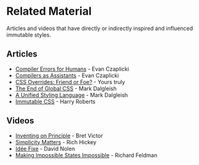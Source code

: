 # Related Material

Articles and videos that have directly or indirectly inspired and influenced immutable styles.

## Articles

- [Compiler Errors for Humans](https://elm-lang.org/blog/compiler-errors-for-humans) - Evan Czaplicki
- [Compilers as Assistants](https://elm-lang.org/blog/compilers-as-assistants) - Evan Czaplicki
- [CSS Overrides: Friend or Foe?](http://www.callumhart.com/blog/css-overrides-friend-or-foe) - Yours truly
- [The End of Global CSS](https://medium.com/seek-blog/the-end-of-global-css-90d2a4a06284) - Mark Dalgleish
- [A Unified Styling Language](https://medium.com/seek-blog/a-unified-styling-language-d0c208de2660) - Mark Dalgleish
- [Immutable CSS](https://csswizardry.com/2015/03/immutable-css) - Harry Roberts

## Videos

- [Inventing on Principle](https://youtu.be/PUv66718DII) - Bret Victor
- [Simplicity Matters](https://youtu.be/rI8tNMsozo0) - Rich Hickey
- [Idée Fixe](https://youtu.be/lzXHMy4ewtM) - David Nolen
- [Making Impossible States Impossible](https://youtu.be/IcgmSRJHu_8) - Richard Feldman